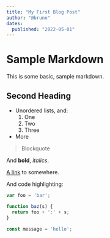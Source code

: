 ```yaml
---
title: "My First Blog Post"
author: "@bruno"
dates:
  published: "2022-05-01"
---
```


# Sample Markdown

This is some basic, sample markdown.

## Second Heading

- Unordered lists, and:
  1. One
  2. Two
  3. Three
- More

> Blockquote

And **bold**, _italics_.

[A link](<https://markdowntohtml.com>) to somewhere.

And code highlighting:

```js
var foo = 'bar';

function baz(s) {
  return foo + ':' + s;
}

const message = 'hello';